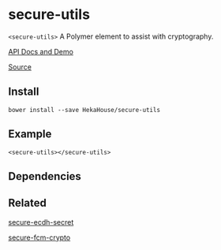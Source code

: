 # secure-utils

`<secure-utils>` A Polymer element to assist with cryptography.

[API Docs and Demo](https://heka-house-polymer-demos.firebaseapp.com/secure-utils)

[Source](http://github.com/hekahouse/secure-utils/)


## Install

    bower install --save HekaHouse/secure-utils

## Example

    <secure-utils></secure-utils>

## Dependencies

## Related

[secure-ecdh-secret](http://github.com/hekahouse/secure-ecdh-secret/)

[secure-fcm-crypto](http://github.com/hekahouse/secure-fcm-crypto/)
